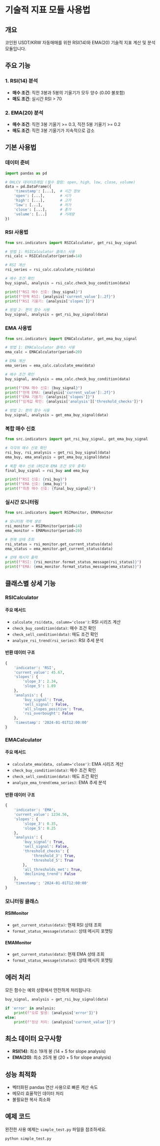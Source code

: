 # 기술적 지표 모듈 사용법

## 개요

코인원 USDT/KRW 자동매매를 위한 RSI(14)와 EMA(20) 기술적 지표 계산 및 분석 모듈입니다.

## 주요 기능

### 1. RSI(14) 분석
- **매수 조건**: 직전 3봉과 5봉의 기울기가 모두 양수 (0.00 불포함)
- **매도 조건**: 실시간 RSI > 70

### 2. EMA(20) 분석  
- **매수 조건**: 직전 3봉 기울기 >= 0.3, 직전 5봉 기울기 >= 0.2
- **매도 조건**: 직전 3봉 기울기가 지속적으로 감소

## 기본 사용법

### 데이터 준비

```python
import pandas as pd

# OHLCV 데이터프레임 (필수 컬럼: open, high, low, close, volume)
data = pd.DataFrame({
    'timestamp': [...],  # 시간 정보
    'open': [...],       # 시가
    'high': [...],       # 고가  
    'low': [...],        # 저가
    'close': [...],      # 종가
    'volume': [...]      # 거래량
})
```

### RSI 사용법

```python
from src.indicators import RSICalculator, get_rsi_buy_signal

# 방법 1: RSICalculator 클래스 사용
rsi_calc = RSICalculator(period=14)

# RSI 계산
rsi_series = rsi_calc.calculate_rsi(data)

# 매수 조건 확인
buy_signal, analysis = rsi_calc.check_buy_condition(data)

print(f"RSI 매수 신호: {buy_signal}")
print(f"현재 RSI: {analysis['current_value']:.2f}")
print(f"RSI 기울기: {analysis['slopes']}")

# 방법 2: 편의 함수 사용
buy_signal, analysis = get_rsi_buy_signal(data)
```

### EMA 사용법

```python
from src.indicators import EMACalculator, get_ema_buy_signal

# 방법 1: EMACalculator 클래스 사용
ema_calc = EMACalculator(period=20)

# EMA 계산
ema_series = ema_calc.calculate_ema(data)

# 매수 조건 확인
buy_signal, analysis = ema_calc.check_buy_condition(data)

print(f"EMA 매수 신호: {buy_signal}")
print(f"현재 EMA: {analysis['current_value']:.2f}")
print(f"EMA 기울기: {analysis['slopes']}")
print(f"임계값 확인: {analysis['analysis']['threshold_checks']}")

# 방법 2: 편의 함수 사용
buy_signal, analysis = get_ema_buy_signal(data)
```

### 복합 매수 신호

```python
from src.indicators import get_rsi_buy_signal, get_ema_buy_signal

# 각각의 매수 신호 확인
rsi_buy, rsi_analysis = get_rsi_buy_signal(data)
ema_buy, ema_analysis = get_ema_buy_signal(data)

# 복합 매수 신호 (RSI와 EMA 조건 모두 충족)
final_buy_signal = rsi_buy and ema_buy

print(f"RSI 신호: {rsi_buy}")
print(f"EMA 신호: {ema_buy}")
print(f"최종 매수 신호: {final_buy_signal}")
```

### 실시간 모니터링

```python
from src.indicators import RSIMonitor, EMAMonitor

# 모니터링 객체 생성
rsi_monitor = RSIMonitor(period=14)
ema_monitor = EMAMonitor(period=20)

# 현재 상태 조회
rsi_status = rsi_monitor.get_current_status(data)
ema_status = ema_monitor.get_current_status(data)

# 상태 메시지 출력
print(f"RSI: {rsi_monitor.format_status_message(rsi_status)}")
print(f"EMA: {ema_monitor.format_status_message(ema_status)}")
```

## 클래스별 상세 기능

### RSICalculator

#### 주요 메서드
- `calculate_rsi(data, column='close')`: RSI 시리즈 계산
- `check_buy_condition(data)`: 매수 조건 확인
- `check_sell_condition(data)`: 매도 조건 확인
- `analyze_rsi_trend(rsi_series)`: RSI 추세 분석

#### 반환 데이터 구조
```python
{
    'indicator': 'RSI',
    'current_value': 45.67,
    'slopes': {
        'slope_3': 2.34,
        'slope_5': 1.89
    },
    'analysis': {
        'buy_signal': True,
        'sell_signal': False,
        'all_slopes_positive': True,
        'rsi_overbought': False
    },
    'timestamp': '2024-01-01T12:00:00'
}
```

### EMACalculator

#### 주요 메서드
- `calculate_ema(data, column='close')`: EMA 시리즈 계산
- `check_buy_condition(data)`: 매수 조건 확인  
- `check_sell_condition(data)`: 매도 조건 확인
- `analyze_ema_trend(ema_series)`: EMA 추세 분석

#### 반환 데이터 구조
```python
{
    'indicator': 'EMA',
    'current_value': 1234.56,
    'slopes': {
        'slope_3': 0.35,
        'slope_5': 0.25
    },
    'analysis': {
        'buy_signal': True,
        'sell_signal': False,
        'threshold_checks': {
            'threshold_3': True,
            'threshold_5': True
        },
        'all_thresholds_met': True,
        'declining_trend': False
    },
    'timestamp': '2024-01-01T12:00:00'
}
```

### 모니터링 클래스

#### RSIMonitor
- `get_current_status(data)`: 현재 RSI 상태 조회
- `format_status_message(status)`: 상태 메시지 포맷팅

#### EMAMonitor  
- `get_current_status(data)`: 현재 EMA 상태 조회
- `format_status_message(status)`: 상태 메시지 포맷팅

## 에러 처리

모든 함수는 예외 상황에서 안전하게 처리됩니다:

```python
buy_signal, analysis = get_rsi_buy_signal(data)

if 'error' in analysis:
    print(f"오류 발생: {analysis['error']}")
else:
    print(f"정상 처리: {analysis['current_value']}")
```

## 최소 데이터 요구사항

- **RSI(14)**: 최소 19개 봉 (14 + 5 for slope analysis)
- **EMA(20)**: 최소 25개 봉 (20 + 5 for slope analysis)

## 성능 최적화

- 벡터화된 pandas 연산 사용으로 빠른 계산 속도
- 메모리 효율적인 데이터 처리
- 불필요한 복사 최소화

## 예제 코드

완전한 사용 예제는 `simple_test.py` 파일을 참조하세요.

```bash
python simple_test.py
```